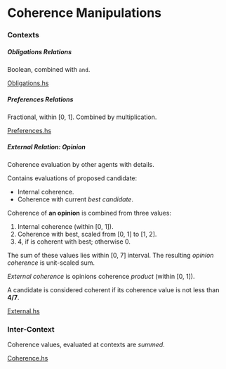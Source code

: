 # Coherence Manipulations

### Contexts

##### Obligations Relations
Boolean, combined with `and`.

[Obligations.hs](/code/AUCSP/src/AUCSP/Context/Obligations.hs)

##### Preferences Relations
Fractional, within [0, 1]. Combined by multiplication.

[Preferences.hs](/code/AUCSP/src/AUCSP/Context/Preferences.hs)

##### External Relation: Opinion
Coherence evaluation by other agents with details.

Contains evaluations of proposed candidate:

  * Internal coherence.
  * Coherence with current _best candidate_.

Coherence of __an opinion__ is combined from three values:

  1. Internal coherence (within [0, 1]).
  2. Coherence with best, scaled from [0, 1] to [1, 2].
  3. 4, if is coherent with best; otherwise 0.

The sum of these values lies within [0, 7] interval.
The resulting _opinion coherence_ is unit-scaled sum.

_External coherence_ is opinions coherence _product_ (within [0, 1]).

A candidate is considered coherent if its coherence value is not less than __4/7__.

[External.hs](/code/AUCSP/src/AUCSP/Context/External.hs)

### Inter-Context

Coherence values, evaluated at contexts are _summed_.

[Coherence.hs](/code/AUCSP/src/CSP/Coherence.hs)
